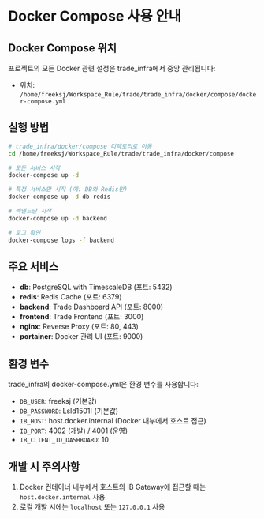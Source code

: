 # Docker Compose 사용 안내

## Docker Compose 위치
프로젝트의 모든 Docker 관련 설정은 trade_infra에서 중앙 관리됩니다:
- 위치: `/home/freeksj/Workspace_Rule/trade/trade_infra/docker/compose/docker-compose.yml`

## 실행 방법
```bash
# trade_infra/docker/compose 디렉토리로 이동
cd /home/freeksj/Workspace_Rule/trade/trade_infra/docker/compose

# 모든 서비스 시작
docker-compose up -d

# 특정 서비스만 시작 (예: DB와 Redis만)
docker-compose up -d db redis

# 백엔드만 시작
docker-compose up -d backend

# 로그 확인
docker-compose logs -f backend
```

## 주요 서비스
- **db**: PostgreSQL with TimescaleDB (포트: 5432)
- **redis**: Redis Cache (포트: 6379)
- **backend**: Trade Dashboard API (포트: 8000)
- **frontend**: Trade Frontend (포트: 3000)
- **nginx**: Reverse Proxy (포트: 80, 443)
- **portainer**: Docker 관리 UI (포트: 9000)

## 환경 변수
trade_infra의 docker-compose.yml은 환경 변수를 사용합니다:
- `DB_USER`: freeksj (기본값)
- `DB_PASSWORD`: Lsld1501! (기본값)
- `IB_HOST`: host.docker.internal (Docker 내부에서 호스트 접근)
- `IB_PORT`: 4002 (개발) / 4001 (운영)
- `IB_CLIENT_ID_DASHBOARD`: 10

## 개발 시 주의사항
1. Docker 컨테이너 내부에서 호스트의 IB Gateway에 접근할 때는 `host.docker.internal` 사용
2. 로컬 개발 시에는 `localhost` 또는 `127.0.0.1` 사용